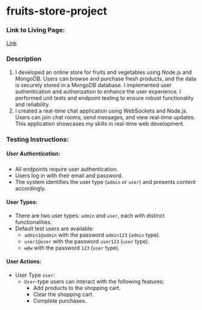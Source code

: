 # fruits-store-project

### Link to Living Page:
[Link](https://fruits-store-project.onrender.com)

### Description
1. I developed an online store for fruits and vegetables using Node.js and MongoDB. Users can browse and purchase fresh products, and the data is securely stored in a MongoDB database. I implemented user authentication and authorization to enhance the user experience. I performed unit tests and endpoint testing to ensure robust functionality and reliability.
2. I created a real-time chat application using WebSockets and Node.js. Users can join chat rooms, send messages, and view real-time updates. This application showcases my skills in real-time web development.

### Testing Instructions:

##### User Authentication:
- All endpoints require user authentication.
- Users log in with their email and password.
- The system identifies the user type (`admin` or `user`) and presents content accordingly.

#### User Types:
- There are two user types: `admin` and `user`, each with distinct functionalities.
- Default test users are available:
  - `admin1@admin` with the password `admin123` (`admin` type).
  - `user1@user` with the password `user123` (`user` type).
  - `w@w` with the password `123` (`user` type).

#### User Actions:
  - User Type `user`:    
      + `User`-type users can interact with the following features:
        - Add products to the shopping cart.
        - Clear the shopping cart.
        - Complete purchases.

